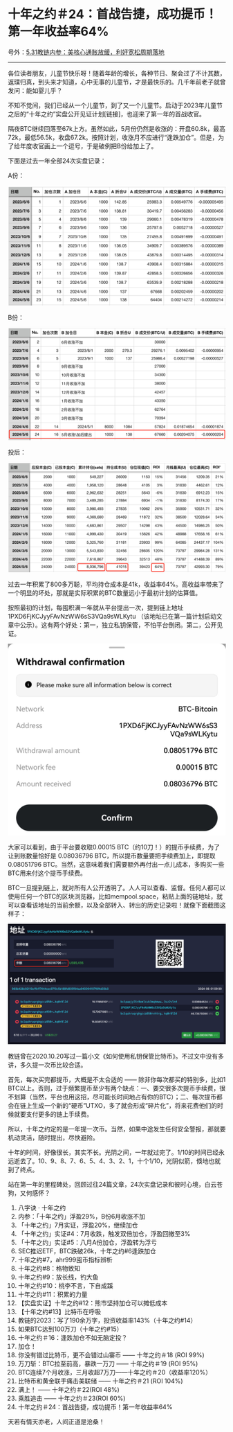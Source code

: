 # 十年之约＃24：首战告捷，成功提币！第一年收益率64%

号外：[5.31教链内参：美核心通胀放缓，利好宽松周期落地](http://rd.liujiaolian.com/i/20240531)

* * *

各位读者朋友，儿童节快乐呀！随着年龄的增长，各种节日、聚会过了不计其数，返璞归真，到头来才知道，心中无事的儿童节，才是最快乐的。几千年前老子就曾发问：能如婴儿乎？

不知不觉间，我们已经从一个儿童节，到了又一个儿童节。启动于2023年儿童节之后的“十年之约”实盘公开见证计划[链接]，也迎来了第一年的首战收官。

隔夜BTC继续回落至67k上方。虽然如此，5月份仍然是收涨的：开盘60.8k，最高72k，最低56.5k，收盘67.2k。按照计划，收涨月不应进行“逢跌加仓”。但是，为了给年度收官画上一个逗号，于是破例把B份给加上了。

下面是过去一年全部24次实盘记录：

A份：

![](2024-06-01-A01.png)

B份：

![](2024-06-01-A02.png)

投后：

![](2024-06-01-A03.png)

过去一年积累了800多万聪，平均持仓成本是41k，收益率64%。高收益率带来了一个明显的坏处，那就是实际积累的BTC数量远小于最初计划的估算值。

按照最初的计划，每囤积满一年就从平台提出一次，提到链上地址 1PXD6FjKCJyyFAvNzWW6sS3VQa9sWLKytu （该地址已在第一篇计划启动文章中公示）。这有两个好处：第一，独立私钥保管，不怕平台倒闭。第二，公开见证。

![](2024-06-01-A04.jpg)

大家可以看到，由于平台要收取0.00015 BTC（约10刀！）的提币手续费，为了让到账数量恰好是 0.08036796 BTC，所以提币数量要把手续费加上，即提取0.08051796 BTC。当然，这意味着我们需要额外再付出一点儿成本，多购买一些BTC用来付这个提币手续费。

BTC一旦提到链上，就对所有人公开透明了。人人可以查看、监督。任何人都可以使用任何一个BTC的区块浏览器，比如mempool.space，粘贴上面的链地址，就可以查看该地址的当前余额，以及全部转入、转出的历史记录啦！就像下面截图这样子：

![](2024-06-01-A05.png)

教链曾在2020.10.20写过一篇小文《如何使用私钥保管比特币》。不过文中没有多讲，多久提一次币比较合适。

首先，每次买完都提币，大概是不太合适的 —— 除非你每次都买的特别多，比如1 BTC以上。否则，过于频繁提币至少有两个缺点：一、要交很多次提币手续费，很不划算（当然，平台也用这招，尽可能长时间地占有你的BTC）；二、每次提币都会在链上生成一个新的“硬币”UTXO，多了就会形成“碎片化”，将来花费他们的时候就要支付更多的链上手续费。

所以，十年之约定的是一年提一次币。当然，如果中途发生任何安全警报，那就要机动灵活，随时提出，尽快避险。

十年的时间，好像很长，其实不长。光阴之间，一年就过完了。1/10的时间已经永远逝去了。10、9、8、7、6、5、4、3、2、1，十个1/10，光阴似箭，倏地也就到了终点。

站在第一年的里程碑处，回顾过往24篇文章，24次实盘记录和彼时心境，白云苍狗，又何感怀？

1. 八字诀 · 十年之约 
2. 内参：「十年之约」浮盈29%，B份6月收涨不加 
3. 「十年之约」7月实证，浮盈20%，继续加仓
4. 「十年之约」实证#4：7月收跌，触发双倍加仓，浮盈回撤至3%
5. 「十年之约」实证#5：八月A份加仓，浮盈转为浮亏
6. SEC推迟ETF，BTC跌破26k，十年之约#6逢跌加仓
7. 十年之约#7，ahr999囤币指标辨析
8. 十年之约#8：格物致知
9. 十年之约#9：放长线，钓大鱼
10. 十年之约#10：桃李不言，下自成蹊
11. 十年之约#11：积累的力量
12. 【实盘实证】十年之约#12：熊市坚持加仓可以摊低成本
13. 【十年之约#13】比特币在呼吸
14. 教链的2023：写了190余万字，投资收益率143%（十年之约#14）
15. 如果BTC达到100万刀（十年之约#15）
16. 十年之约＃16：逢跌加仓不如无脑定投？
17. 加仓！
18. 你没有错过比特币，更不会错过山寨币 —— 十年之约＃18 (ROI 99%)
19. 万刀斩：BTC拉至前高，暴跌一万刀 —— 十年之约＃19 (ROI 95%)
20. BTC连续7个月收涨，三月收超7万刀——十年之约＃20（收益率120%）
21. 比特币和黄金联手痛击美联储 —— 十年之约＃21 (ROI 104%)
22. 满上！ —— 十年之约＃22(ROI 48%)
23. 乘胜追击 —— 十年之约＃23(ROI 60%)
24. 十年之约＃24：首战告捷，成功提币！第一年收益率64%

天若有情天亦老，人间正道是沧桑！

